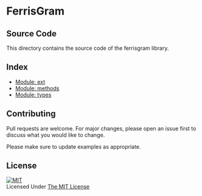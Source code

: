 # **FerrisGram**
## **Source Code**
This directory contains the source code of the ferrisgram library.

## **Index**
- [Module: ext](ext)
- [Module: methods](methods)
- [Module: types](types)

## **Contributing**
Pull requests are welcome. For major changes, please open an issue first to discuss what you would like to change.

Please make sure to update examples as appropriate.


## **License**
[![MIT](https://upload.wikimedia.org/wikipedia/commons/thumb/0/0c/MIT_logo.svg/200px-MIT_logo.svg.png)](https://opensource.org/licenses/MIT)
<br>Licensed Under <a href="https://opensource.org/licenses/MIT">The MIT License</a>